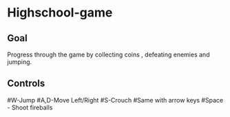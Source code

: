 # Highschool-game
## Goal 
Progress through the game by collecting coins , defeating enemies and jumping.

## Controls
#W-Jump
#A,D-Move Left/Right
#S-Crouch
#Same with arrow keys
#Space - Shoot fireballs
